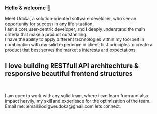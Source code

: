 ### Hello & welcome 👋

  Meet Udoka, a solution-oriented software developer, who see an opportunity for success in any life situation. 
<br>
  I am a core user-centric developer, and I deeply understand the main criteria that make a product outstanding.
<br>
  I have the ability to apply different technologies within my tool belt in combination with my solid experience in client-first principles to create a product that best serves the market's interests and expectations
  <br>
  ## I love building RESTfull API architechture & responsive beautiful frontend structures
  <br>
  <br>
  I am open to work with any solid team, where i can learn from and also impact heavily, my skill and experience for the optimization of the team. Email me: :email:ilodigweudoka@gmail.com  lets connect.


